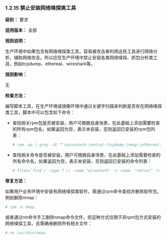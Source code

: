 ### 1.2.15 禁止安装网络嗅探类工具

**级别：** 要求

**适用版本：** 全部

**规则说明：** 

生产环境中如果包含有网络嗅探类工具，容易被攻击者利用这些工具进行网络分析，辅助网络攻击。所以应在生产环境中禁止安装各类网络嗅探、抓包分析类工具，例如tcpdump、ethereal、wireshark等。

**规则影响：**

无

**检查方法：**

编写脚本工具，在生产环境或镜像环境中通过关键字扫描来判断是否存在网络嗅探类工具，脚本中可以包含如下命令：

* 查找相关rpm包是否被安装，用户可根据自身场景，在此基础上添加需要检查的所有rpm包名，如果返回为空，表示未安装，否则返回已安装的rpm包列表：

  ```bash
  # rpm -qa | grep -iE "^(wireshark-|netcat-|tcpdump-|nmap-|ethereal-)"
  ```

* 查找相关命令是否被安装，用户可根据自身场景，在此基础上添加需要检查的所有命令名，如果返回为空，表示未安装，否则返回已安装的命令列表：

  ```bash
  # files=`find / -type f \( -name "wireshark" -o -name  "netcat" -o -name "tcpdump" -o -name "nmap" -o  -name "ethereal" \) 2>/dev/null`;for f in $files;do if [ -n "$f" ];then file $f | grep -i "ELF" ;fi;done
  ```

**修复方法：**

如果用户业务环境中安装有网络嗅探类软件，需通过rpm命令查找并删除软件包，例如删除nmap：

```bash
# rpm -e nmap
```

或者通过rm命令手工删除nmap命令文件，但这种方式仅限于非rpm包方式安装的网络嗅探工具，且需确保删除所有相关文件：

```bash
# rm /usr/bin/nmap
```